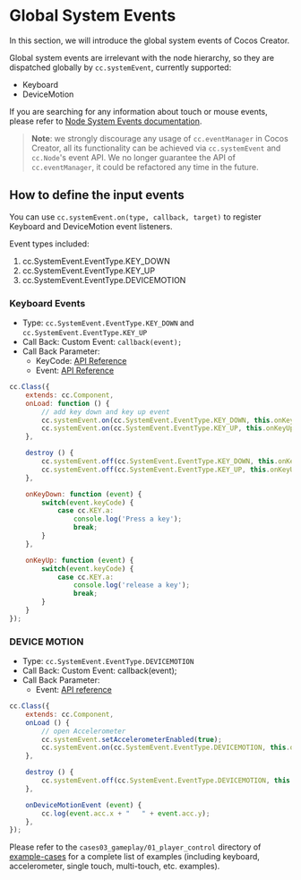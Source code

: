 # Global System Events

In this section, we will introduce the global system events of Cocos Creator.

Global system events are irrelevant with the node hierarchy, so they are dispatched globally by `cc.systemEvent`, currently supported:

- Keyboard
- DeviceMotion

If you are searching for any information about touch or mouse events, please refer to [Node System Events documentation](./internal-events.md).

> **Note**: we strongly discourage any usage of `cc.eventManager` in Cocos Creator, all its functionality can be achieved via
`cc.systemEvent` and `cc.Node`'s event API. We no longer guarantee the API of `cc.eventManager`, it could be refactored any time in the future.

## How to define the input events

You can use `cc.systemEvent.on(type, callback, target)` to register Keyboard and DeviceMotion event listeners.

Event types included:

1. cc.SystemEvent.EventType.KEY_DOWN
2. cc.SystemEvent.EventType.KEY_UP
3. cc.SystemEvent.EventType.DEVICEMOTION

### Keyboard Events

- Type: `cc.SystemEvent.EventType.KEY_DOWN` and `cc.SystemEvent.EventType.KEY_UP`
- Call Back: Custom Event: `callback(event);`
- Call Back Parameter:
  - KeyCode: [API Reference](http://docs.cocos2d-x.org/api-ref/creator/v1.5/enums/KEY.html)
  - Event: [API Reference](http://docs.cocos2d-x.org/api-ref/creator/v1.5/classes/Event.html)

```js
cc.Class({
    extends: cc.Component,
    onLoad: function () {
        // add key down and key up event
        cc.systemEvent.on(cc.SystemEvent.EventType.KEY_DOWN, this.onKeyDown, this);
        cc.systemEvent.on(cc.SystemEvent.EventType.KEY_UP, this.onKeyUp, this);
    },

    destroy () {
        cc.systemEvent.off(cc.SystemEvent.EventType.KEY_DOWN, this.onKeyDown, this);
        cc.systemEvent.off(cc.SystemEvent.EventType.KEY_UP, this.onKeyUp, this);
    },

    onKeyDown: function (event) {
        switch(event.keyCode) {
            case cc.KEY.a:
                console.log('Press a key');
                break;
        }
    },

    onKeyUp: function (event) {
        switch(event.keyCode) {
            case cc.KEY.a:
                console.log('release a key');
                break;
        }
    }
});
```

### DEVICE MOTION

- Type: `cc.SystemEvent.EventType.DEVICEMOTION`
- Call Back: Custom Event: callback(event);
- Call Back Parameter:
  - Event: [API reference](../../../api/en/classes/Event.html)

```js
cc.Class({
    extends: cc.Component,
    onLoad () {
        // open Accelerometer
        cc.systemEvent.setAccelerometerEnabled(true);
        cc.systemEvent.on(cc.SystemEvent.EventType.DEVICEMOTION, this.onDeviceMotionEvent, this);
    },

    destroy () {
        cc.systemEvent.off(cc.SystemEvent.EventType.DEVICEMOTION, this.onDeviceMotionEvent, this);
    },

    onDeviceMotionEvent (event) {
        cc.log(event.acc.x + "   " + event.acc.y);
    },
});
```

Please refer to the `cases03_gameplay/01_player_control` directory of [example-cases](https://github.com/cocos-creator/example-cases) for a complete list of examples (including keyboard, accelerometer, single touch, multi-touch, etc. examples).
